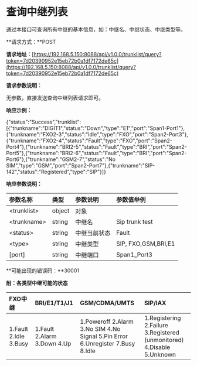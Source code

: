 # 查询中继列表

通过本接口可查询所有中继的基本信息，如：中继名、中继状态、中继类型等。

**请求方式：**POST

**请求地址：**[https://192.168.5.150:8088/api/v1.0.0/trunklist/query?token=7d20390952e15eb72b0a1df7172de65c](https://192.168.5.150:8088/api/v1.0.0/trunklist/query?token=7d20390952e15eb72b0a1df7172de65c)

**请求参数说明：**

无参数，直接发送查询中继列表请求即可。

**响应示例：**

{"status":"Success","trunklist":\[{"trunkname":"DIGIT1","status":"Down","type":"E1","port":"Span1-Port1"},{"trunkname":"FXO2-3","status":"Idle","type":"FXO","port":"Span2-Port3"},{"trunkname":"FXO2-4","status":"Fault","type":"FXO","port":"Span2-Port4"},{"trunkname":"BRI2-5","status":"Fault","type":"BRI","port":"Span2-Port5"},{"trunkname":"BRI2-6","status":"Fault","type":"BRI","port":"Span2-Port6"},{"trunkname":"GSM2-7","status":"No SIM","type":"GSM","port":"Span2-Port7"},{"trunkname":"SIP-142","status":"Registered","type":"SIP"}\]}

**响应参数说明：**

| 参数名称 | 类型 | 参数说明 | 参数值举例 |
| :--- | :--- | :--- | :--- |
| &lt;trunklist&gt; | object | 对象 |  |
| &lt;trunkname&gt; | string | 中继名 | Sip trunk test |
| &lt;status&gt; | string | 中继当前状态 | Fault |
| &lt;type&gt; | string | 中继类型 | SIP, FXO,GSM,BRI,E1 |
| \[port\] | string | 中继端口 | Span1\_Port3 |

**可能出现的错误码：**30001

**附：各类型中继可能的状态**

| FXO中继 | BRI/E1/T1/J1 | GSM/CDMA/UMTS | SIP/IAX |
| :--- | :--- | :--- | :--- |
| 1.Fault                                     2.Idle                                      3.Busy | 1.Fault                                  2.Alarm                                 3.Down                                   4.Up | 1.Poweroff                           2.Alarm                                 3.No SIM                               4.No Signal                           5.Pin Error                            6.Unregister                        7.Busy                                  8.Idle | 1.Registering                         2.Failure                               3.Registered \(unmonitored\) 4.Disable                              5.Unknown |



